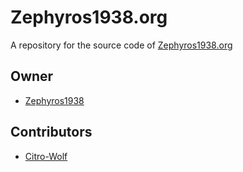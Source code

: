 # Zephyros1938.org

A repository for the source code of [Zephyros1938.org](https://www.zephyros1938.org)

## Owner

- [Zephyros1938](https://github.com/Zephyros1938)

## Contributors

- [Citro-Wolf](https://github.com/Citro-Wolf)
